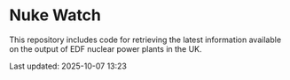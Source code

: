 # Nuke Watch

This repository includes code for retrieving the latest information available on the output of EDF nuclear power plants in the UK.

Last updated: 2025-10-07 13:23